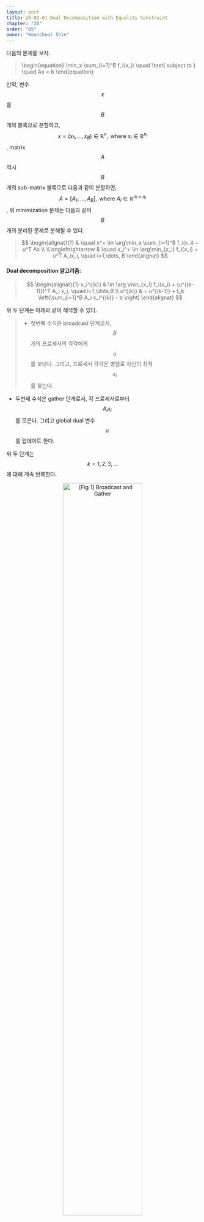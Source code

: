 ```yaml
---
layout: post
title: 20-02-01 Dual Decomposition with Equality Constraint
chapter: "20"
order: "05"
owner: "Hooncheol Shin"
---
```


다음의 문제를 보자. 
>\begin{equation}
\min_x \sum_{i=1}^B f_i(x_i) \quad \text{ subject to } \quad Ax = b
\end{equation}

만약, 변수 $$x$$를 $$B$$개의 블록으로 분할하고, $$x = (x_1,\dots,x_B) \in \mathbb{R}^n, \text{ where } x_i \in \mathbb{R}^{n_i}$$, matrix $$A$$ 역시 $$B$$개의 sub-matrix 블록으로 다음과 같이 분할하면, $$A = [A_1, \dots, A_B], \text{ where } A_i \in \mathbb{R}^{m \times n_i}$$, 위 minimization 문제는 다음과 같이 $$B$$개의 분리된 문제로 분해될 수 있다.  
> $$
> \begin{alignat}{1}
> & \quad x^+ \in \arg\min_x \sum_{i=1}^B f_i(x_i) + u^T Ax  \\
> \Longleftrightarrow & \quad x_i^+ \in \arg\min_{x_i} f_i(x_i) + u^T A_ix_i, \quad i=1,\dots, B
> \end{alignat}
> $$

#### Dual decomposition 알고리즘: 

> $$
> \begin{alignat}{1}
> x_i^{(k)} & \in \arg \min_{x_i} f_i(x_i) + (u^{(k-1)})^T A_i x_i, \quad i=1,\dots,B  \\
> u^{(k)}   & = u^{(k-1)} + t_k \left(\sum_{i=1}^B A_i x_i^{(k)} - b \right)
> \end{alignat}
> $$

위 두 단계는 아래와 같이 해석할 수 있다. 
>* 첫번째 수식은 broadcast 단계로서, $$B$$개의 프로세서의 각각에게 $$u$$를 보낸다. 그리고, 프로세서 각각은 병렬로 자신의 최적 $$x_i$$를 찾는다.   
* 두번째 수식은 gather 단계로서, 각 프로세서로부터 $$A_i x_i$$를 모은다. 그리고 global dual 변수 $$u$$를 업데이트 한다. 

위 두 단계는 $$k=1,2,3,\dots$$에 대해 계속 반복한다. 

<figure class="image" style="align: center;">
<p align="center">
  <img src="{{ site.baseurl }}/img/chapter_img/chapter20/decomposition.png" alt="[Fig 1] Broadcast and Gather" width="70%">
  <figcaption style="text-align: center;">[Fig 1] Broadcast and Gather</figcaption>
</p>
</figure>

